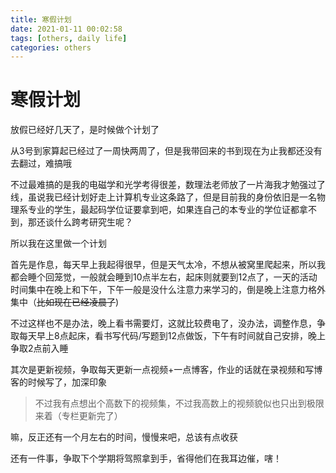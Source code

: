 ```yaml
---
title: 寒假计划
date: 2021-01-11 00:02:58
tags: [others, daily life]
categories: others
---
```


# 寒假计划

放假已经好几天了，是时候做个计划了

<!--more-->

从3号到家算起已经过了一周快两周了，但是我带回来的书到现在为止我都还没有去翻过，难搞哦

不过最难搞的是我的电磁学和光学考得很差，数理法老师放了一片海我才勉强过了线，虽说我已经计划好走上计算机专业这条路了，但是目前我的身份依旧是一名物理系专业的学生，最起码学位证要拿到吧，如果连自己的本专业的学位证都拿不到，那还谈什么跨考研究生呢？

所以我在这里做一个计划

首先是作息，每天早上我起得很早，但是天气太冷，不想从被窝里爬起来，所以我都会睡个回笼觉，一般就会睡到10点半左右，起床则就要到12点了，一天的活动时间集中在晚上和下午，下午一般是没什么注意力来学习的，倒是晚上注意力格外集中（~~比如现在已经凌晨了~~)

不过这样也不是办法，晚上看书需要灯，这就比较费电了，没办法，调整作息，争取每天早上8点起床，看书写代码/写题到12点做饭，下午有时间就自己安排，晚上争取2点前入睡

其次是更新视频，争取每天更新一点视频+一点博客，作业的话就在录视频和写博客的时候写了，加深印象

> 不过我有点想出个高数下的视频集，不过我高数上的视频貌似也只出到极限来着（专栏更新完了）

嘛，反正还有一个月左右的时间，慢慢来吧，总该有点收获

还有一件事，争取下个学期将驾照拿到手，省得他们在我耳边催，嗐！

